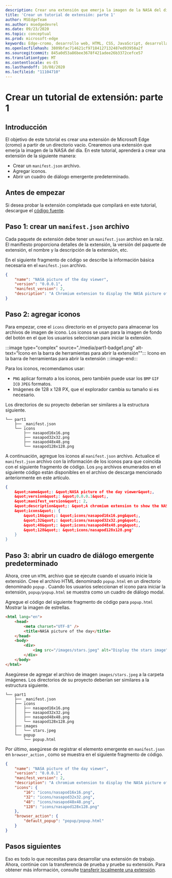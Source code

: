 ```yaml
---
description: Crear una extensión que emerja la imagen de la NASA del día
title: 'Crear un tutorial de extensión: parte 1'
author: MSEdgeTeam
ms.author: msedgedevrel
ms.date: 09/23/2020
ms.topic: conceptual
ms.prod: microsoft-edge
keywords: Edge-cromo, desarrollo web, HTML, CSS, JavaScript, desarrollador, extensiones
ms.openlocfilehash: 3809bfac714621cf97184127132487ed93958a2f
ms.sourcegitcommit: 845a0d53a86bee3678f421adee26b3372cefce57
ms.translationtype: MT
ms.contentlocale: es-ES
ms.lasthandoff: 10/08/2020
ms.locfileid: "11104710"
---
```

# Crear un tutorial de extensión: parte 1  

## Introducción  

El objetivo de este tutorial es crear una extensión de Microsoft Edge (cromo) a partir de un directorio vacío. Crearemos una extensión que emerja la imagen de la NASA del día. En este tutorial, aprenderá a crear una extensión de la siguiente manera:

*   Crear un `manifest.json` archivo.  
*   Agregar iconos.  
*   Abrir un cuadro de diálogo emergente predeterminado.  

## Antes de empezar

Si desea probar la extensión completada que compilará en este tutorial, descargue el [código fuente][ArchiveExtensionGettingStartedPart1].  

## Paso 1: crear un `manifest.json` archivo

Cada paquete de extensión debe tener un `manifest.json` archivo en la raíz.  El manifiesto proporciona detalles de la extensión, la versión del paquete de extensión, el nombre y la descripción de la extensión, etc.  

En el siguiente fragmento de código se describe la información básica necesaria en el `manifest.json` archivo.  

```json
{
    "name": "NASA picture of the day viewer",
    "version": "0.0.0.1",
    "manifest_version": 2,
    "description": "A Chromium extension to display the NASA picture of the day."
}
```  

## Paso 2: agregar iconos  

Para empezar, cree el `icons` directorio en el proyecto para almacenar los archivos de imagen de icono.  Los iconos se usan para la imagen de fondo del botón en el que los usuarios seleccionan para iniciar la extensión.  

:::image type="complex" source="./media/part1-badge1.png" alt-text="Icono en la barra de herramientas para abrir la extensión&quot;":::
   Icono en la barra de herramientas para abrir la extensión
:::image-end:::

Para los iconos, recomendamos usar: 
*   `PNG` aplicar formato a los iconos, pero también puede usar los `BMP` `GIF` `ICO` `JPEG` formatos.  
*   Imágenes de 128 x 128 PX, que el explorador cambia su tamaño si es necesario.  

Los directorios de su proyecto deberían ser similares a la estructura siguiente.   

```shell
└── part1
    ├── _manifest.json
    └── icons
        ├── nasapod16x16.png
        ├── nasapod32x32.png
        ├── nasapod48x48.png
        └── nasapod128x128.png
```  

A continuación, agregue los iconos al `manifest.json` archivo. Actualice el `manifest.json` archivo con la información de los iconos para que coincida con el siguiente fragmento de código. Los `png` archivos enumerados en el siguiente código están disponibles en el archivo de descarga mencionado anteriormente en este artículo.  

```json
{
    &quot;name&quot;: &quot;NASA picture of the day viewer&quot;,
    &quot;version&quot;: &quot;0.0.0.1&quot;,
    &quot;manifest_version&quot;: 2,
    &quot;description&quot;: &quot;A chromium extension to show the NASA picture of the day.&quot;,
    &quot;icons&quot;: {
        &quot;16&quot;: &quot;icons/nasapod16x16.png&quot;,
        &quot;32&quot;: &quot;icons/nasapod32x32.png&quot;,
        &quot;48&quot;: &quot;icons/nasapod48x48.png&quot;,
        &quot;128&quot;: &quot;icons/nasapod128x128.png"
    }
}
```  

## Paso 3: abrir un cuadro de diálogo emergente predeterminado  

Ahora, cree un `HTML` archivo que se ejecute cuando el usuario inicie la extensión.  Cree el archivo HTML denominado `popup.html` en un directorio denominado `popup` .  Cuando los usuarios seleccionan el icono para iniciar la extensión, `popup/popup.html` se muestra como un cuadro de diálogo modal.  

Agregue el código del siguiente fragmento de código para `popup.html` Mostrar la imagen de estrellas.  

```html
<html lang="en">
    <head>
        <meta charset="UTF-8" />
        <title>NASA picture of the day</title>
    </head>
    <body>
        <div>
            <img src="/images/stars.jpeg" alt="Display the stars image" />
        </div>
    </body>
</html>
```  

Asegúrese de agregar el archivo de imagen `images/stars.jpeg` a la carpeta imágenes.  Los directorios de su proyecto deberían ser similares a la estructura siguiente.   

```shell
└── part1
    ├── _manifest.json
    ├── icons
    │   ├── nasapod16x16.png
    │   ├── nasapod32x32.png
    │   ├── nasapod48x48.png
    │   └── nasapod128x128.png
    ├── images
    │   └── stars.jpeg
    └── popup
        └── popup.html
```  

Por último, asegúrese de registrar el elemento emergente en `manifest.json` en `browser_action` , como se muestra en el siguiente fragmento de código.  

```json
{
    "name": "NASA picture of the day viewer",
    "version": "0.0.0.1",
    "manifest_version": 2,
    "description": "A chromium extension to display the NASA picture of the day.",
    "icons": {
        "16": "icons/nasapod16x16.png",
        "32": "icons/nasapod32x32.png",
        "48": "icons/nasapod48x48.png",
        "128": "icons/nasapod128x128.png"
    },
    "browser_action": {
        "default_popup": "popup/popup.html"
    }
}
```  

## Pasos siguientes
Eso es todo lo que necesitas para desarrollar una extensión de trabajo. Ahora, continúe con la transferencia de prueba y pruebe su extensión. Para obtener más información, consulte [transferir localmente una extensión][TestExtensionSideload].  


<!-- image links -->  

<!--[ImagePart1Heirarchy]: ./media/part1-heirarchy.png "Directory Structure"  -->  
<!--[ImagePart1Badge1]: ./media/part1-badge1.png "Toolbar Badge Icon"  -->  
<!--[ImagePart1Heirarchy1]: ./media/part1-heirarchy1.png "Directory Structure for Extension"  -->  
<!--[ImagePart1Threedots]: ./media/part1-threedots.png "Choose Extensions"  -->  
<!--[ImagePart1DevelopermodeToggle]: ./media/part1-developermode-toggle.png "Enable Developer Mode"  -->  
<!--[ImagePart1InstalledExtension]: ./media/part1-installed-extension.png "Installed Extensions"  -->  

<!-- links -->  

[ArchiveExtensionGettingStartedPart1]: https://github.com/MicrosoftEdge/MicrosoftEdge-Extensions-Demos/tree/master/extension-getting-started-part1/part1 "Origen del paquete de extensión completado | Microsoft docs"

[TestExtensionSideload]: ./extension-sideloading.md "Probar la extensión (transferencia local) | Microsoft docs"

